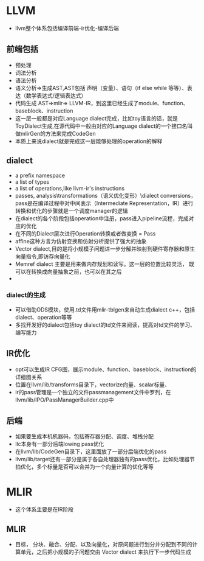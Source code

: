# LLVM
- llvm整个体系包括编译前端-ir优化-编译后端

## 前端包括
- 预处理
- 词法分析
- 语法分析
- 语义分析=>生成AST,AST包括 声明（变量）、语句（if else while 等等）、表达（数学表达式/逻辑表达式）
- 代码生成 AST=>mlir=> LLVM-IR，到这里已经生成了module、function、baseblock、instruction
- 这一层一般都是对应Language dialect完成，比如toy语言的话，就是ToyDialect生成,在源代码中一般由对应的Language dialect的一个接口名叫做mlirGen的方法来完成CodeGen
- 本质上来说dialect就是完成这一层能够处理的operation的解释

## dialect
- a prefix namespace
- a list of types
- a list of operations,like llvm-ir's instructions
- passes, analysis\transformations（语义优化变形）\dialect conversions，pass是在编译过程中对中间表示（Intermediate Representation，IR）进行转换和优化的步骤就是一个调度manager的逻辑
- 在dialect的各个阶段包括operation中注册，pass进入pipeline流程，完成对应的优化
- 在不同的Dialect层次进行Operation转换或者做变换 = Pass
- affine这种方言为仿射变换和仿射分析提供了强大的抽象
- Vector dialect,目的是将小规模子问题进一步分解并映射到硬件寄存器和原生向量指令,即访存向量化
- Memref dialect 主要是用来做内存规划和读写。这一层的位置比较灵活， 既可以在转换成向量抽象之前，也可以在其之后
- 

### dialect的生成
- 可以借助ODS模块，使用.td文件用mlir-tblgen来自动生成dialect c++，包括dialect、operation等等
- 多找开发好的dialect包括toy dialect的td文件来阅读，提高对td文件的学习、编写能力

## IR优化
- opt可以生成IR CFG图，展示module、function、baseblock、instruction的详细图关系
- 位置在llvm/lib/transforms目录下，vectorize向量、scalar标量、
- ir的pass管理是一个独立的文件passmanagement文件中罗列，在llvm/lib/IPO/PassManagerBuilder.cpp中

## 后端
- 如果要生成本机机器码，包括寄存器分配、调度、堆栈分配
- llc本身有一部分后端lowing pass优化
- 在llvm/lib/CodeGen目录下，这里面放了一部分后端优化的pass
- llvm/lib/target还有一部分是属于各自处理器独有的pass优化，比如处理器节拍优化，多个标量是否可以合并为一个向量计算的优化等等

# MLIR
- 这个体系主要是在IR阶段

## MLIR
- 目标， 分块、融合、分配、以及向量化，对原问题进行划分并分配到不同的计算单元，之后把小规模的子问题交由 Vector dialect 来执行下一步代码生成
